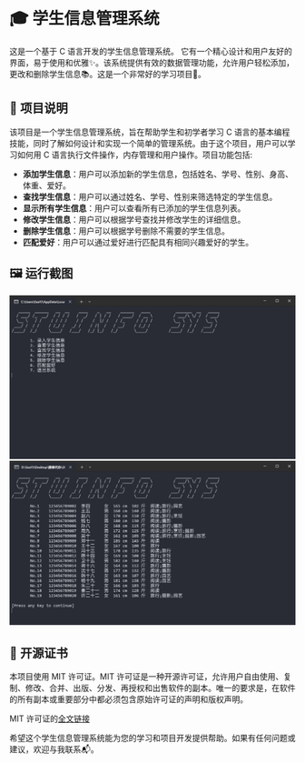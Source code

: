 # 🎓 学生信息管理系统

这是一个基于 C 语言开发的学生信息管理系统。 它有一个精心设计和用户友好的界面，易于使用和优雅✨。该系统提供有效的数据管理功能，允许用户轻松添加，更改和删除学生信息📚。这是一个非常好的学习项目📖。

## 📖 项目说明

该项目是一个学生信息管理系统，旨在帮助学生和初学者学习 C 语言的基本编程技能，同时了解如何设计和实现一个简单的管理系统。由于这个项目，用户可以学习如何用 C 语言执行文件操作，内存管理和用户操作。项目功能包括:

- **添加学生信息**：用户可以添加新的学生信息，包括姓名、学号、性别、身高、体重、爱好。
- **查找学生信息**：用户可以通过姓名、学号、性别来筛选特定的学生信息。
- **显示所有学生信息**：用户可以查看所有已添加的学生信息列表。
- **修改学生信息**：用户可以根据学号查找并修改学生的详细信息。
- **删除学生信息**：用户可以根据学号删除不需要的学生信息。
- **匹配爱好**：用户可以通过爱好进行匹配具有相同兴趣爱好的学生。

## 🖼️ 运行截图

![运行截图 1](./docs/SeaEpoch_2024-06-02_11-05-46.jpg)
![运行截图 2](./docs/SeaEpoch_2024-06-02_11-06-47.jpg)

## 📜 开源证书

本项目使用 MIT 许可证。MIT 许可证是一种开源许可证，允许用户自由使用、复制、修改、合并、出版、分发、再授权和出售软件的副本。唯一的要求是，在软件的所有副本或重要部分中都必须包含原始许可证的声明和版权声明。

MIT 许可证的[全文链接](./LICENSE)

希望这个学生信息管理系统能为您的学习和项目开发提供帮助。如果有任何问题或建议，欢迎与我联系📬。